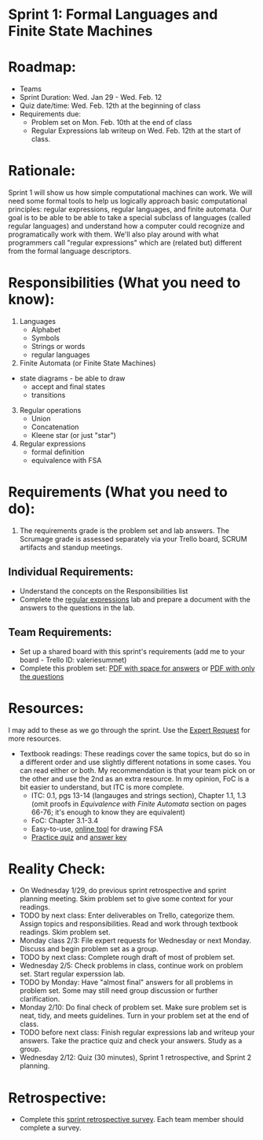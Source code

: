 # Sprint 1: Formal Languages and Finite State Machines

# Roadmap:
* Teams
* Sprint Duration: Wed. Jan 29 - Wed. Feb. 12
* Quiz date/time: Wed. Feb. 12th at the beginning of class
* Requirements due: 
    * Problem set on Mon. Feb. 10th at the end of class
    * Regular Expressions lab writeup on Wed. Feb. 12th at the start of class.

# Rationale: 
Sprint 1 will show us how simple computational machines can work.  We will need some formal tools to help us logically approach basic computational principles: regular expressions, regular languages, and finite automata.  Our goal is to be able to be able to take a special subclass of languages (called regular languages) and understand how a computer could recognize and programatically work with them.  We'll also play around with what programmers call "regular expressions" which are (related but) different from the formal language descriptors. 

# Responsibilities (What you need to know):
1. Languages
   * Alphabet
   * Symbols
   * Strings or words
   * regular languages
 2. Finite Automata (or Finite State Machines)
   * state diagrams - be able to draw
      * accept and final states
      * transitions
 3. Regular operations
    * Union
    * Concatenation
    * Kleene star (or just "star")
 4. Regular expressions
    * formal definition
    * equivalence with FSA
    
# Requirements (What you need to do):
1. The requirements grade is the problem set and lab answers.  The Scrumage grade is assessed separately via your Trello board, SCRUM artifacts and standup meetings.

## Individual Requirements:
   * Understand the concepts on the Responsibilities list
   * Complete the [regular expressions](./lab-regex.md) lab and prepare a document with the answers to the questions in the lab.

## Team Requirements:
   * Set up a shared board with this sprint's requirements (add me to your board - Trello ID: valeriesummet)
   * Complete this problem set: [PDF with space for answers](./sprint1_prob_set_space.pdf) or [PDF with only the questions](./sprint1_prob_set_nospace.pdf)
   
# Resources:  
I may add to these as we go through the sprint.  Use the [Expert Request](https://rollins.co1.qualtrics.com/jfe/form/SV_0jNfbBpN1clDJfn?course=mat310s20&sprint=1) for more resources. 
   * Textbook readings: These readings cover the same topics, but do so in a different order and use slightly different notations in some cases.  You can read either or both.  My recommendation is that your team pick on or the other and use the 2nd as an extra resource.  In my opinion, FoC is a bit easier to understand, but ITC is more complete.
      * ITC: 0.1, pgs 13-14 (langauges and strings section), Chapter 1.1, 1.3 (omit proofs in *Equivalence with Finite Automata* section on pages 66-76; it's enough to know they are equivalent)
      * FoC: Chapter 3.1-3.4
      * Easy-to-use, [online tool](http://madebyevan.com/fsm/) for drawing FSA
      * [Practice quiz](./sprint1_practice_quiz.pdf) and [answer key](./sprint1_practice_quiz_ans.pdf)
   
# Reality Check:
  * On Wednesday 1/29, do previous sprint retrospective and sprint planning meeting.  Skim problem set to give some context for your readings.
  * TODO by next class:  Enter deliverables on Trello, categorize them.  Assign topics and responsibilities.  Read and work through textbook readings.  Skim problem set.
  * Monday class 2/3: File expert requests for Wednesday or next Monday.  Discuss and begin problem set as a group.
  * TODO by next class: Complete rough draft of most of problem set.  
  * Wednesday 2/5: Check problems in class, continue work on problem set.  Start regular experssion lab.
  * TODO by Monday: Have "almost final" answers for all problems in problem set.  Some may still need group discussion or further clarification.
  * Monday 2/10: Do final check of problem set.  Make sure problem set is neat, tidy, and meets guidelines.  Turn in your problem set at the end of class. 
  * TODO before next class: Finish regular expressions lab and writeup your answers.  Take the practice quiz and check your answers.  Study as a group.  
  * Wednesday 2/12: Quiz (30 minutes), Sprint 1 retrospective, and Sprint 2 planning.

# Retrospective:
  * Complete this [sprint retrospective survey](https://rollins.co1.qualtrics.com/jfe/form/SV_3rAIzhpHFYbIixf?course=mat310s20&sprint=1).  Each team member should complete a survey.
